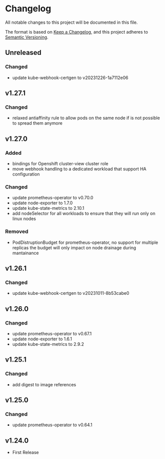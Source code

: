# Changelog

All notable changes to this project will be documented in this file.

The format is based on [Keep a Changelog](https://keepachangelog.com/en/1.0.0/),
and this project adheres to [Semantic Versioning](https://semver.org/spec/v2.0.0.html).

## Unreleased

### Changed

- update kube-webhook-certgen to v20231226-1a7112e06

## v1.27.1

### Changed

- relaxed antiaffinity rule to allow pods on the same node if is not possible to spread them anymore

## v1.27.0

### Added

- bindings for Openshift cluster-view cluster role
- move webhook handling to a dedicated workload that support HA configuration

### Changed

- update prometheus-operator to v0.70.0
- update node-exporter to 1.7.0
- update kube-state-metrics to 2.10.1
- add nodeSelector for all workloads to ensure that they will run only on linux nodes

### Removed

- PodDistruptionBudget for prometheus-operator, no support for multiple replicas
	the budget will only impact on node drainage during mantainance

## v1.26.1

### Changed

- update kube-webhook-certgen to v20231011-8b53cabe0

## v1.26.0

### Changed

- update prometheus-operator to v0.67.1
- update node-exporter to 1.6.1
- update kube-state-metrics to 2.9.2

## v1.25.1

### Changed

- add digest to image references

## v1.25.0

### Changed

- update prometheus-operator to v0.64.1

## v1.24.0

- First Release
